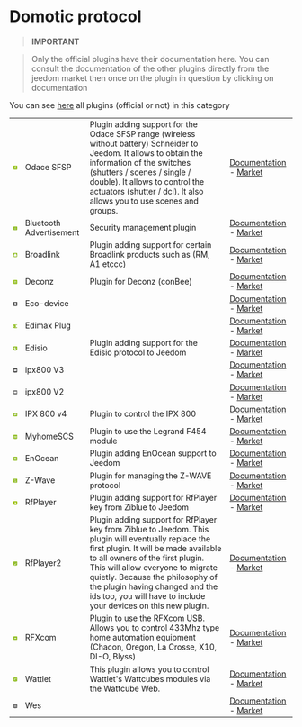
# Domotic protocol


>**IMPORTANT**

>Only the official plugins have their documentation here. You can consult the documentation of the other plugins directly from the jeedom market then once on the plugin in question by clicking on documentation


You can see [here](https://market.jeedom.com/index.php?v=d&p=market&type=plugin&categorie=automation+protocol) all plugins (official or not) in this category

| | | | |
|--- | --- | --- | ---|
|<img src="beagle/beagle_icon.png" width="100" />|Odace SFSP|Plugin adding support for the Odace SFSP range (wireless without battery) Schneider to Jeedom. It allows to obtain the information of the switches (shutters / scenes / single / double). It allows to control the actuators (shutter / dcl). It also allows you to use scenes and groups.|[Documentation](beagle/index.md) - [Market](https://market.jeedom.com/index.php?v=d&p=market_display&id=3917)|
|<img src="blea/blea_icon.png" width="100" />|Bluetooth Advertisement|Security management plugin|[Documentation](blea/index.md) - [Market](https://market.jeedom.com/index.php?v=d&p=market_display&id=2554)|
|<img src="broadlink/broadlink_icon.png" width="100" />|Broadlink|Plugin adding support for certain Broadlink products such as (RM, A1 etccc)|[Documentation](broadlink/index.md) - [Market](https://market.jeedom.com/index.php?v=d&p=market_display&id=2699)|
|<img src="deconz/deconz_icon.png" width="100" />|Deconz|Plugin for Deconz (conBee)|[Documentation](deconz/index.md) - [Market](https://market.jeedom.com/index.php?v=d&p=market_display&id=3610)|
|<img src="ecodevice/ecodevice_icon.png" width="100" />|Eco-device||[Documentation](ecodevice/index.md) - [Market](https://market.jeedom.com/index.php?v=d&p=market_display&id=342)|
|<img src="edimaxplug/edimaxplug_icon.png" width="100" />|Edimax Plug||[Documentation](edimaxplug/index.md) - [Market](https://market.jeedom.com/index.php?v=d&p=market_display&id=2455)|
|<img src="edisio/edisio_icon.png" width="100" />|Edisio|Plugin adding support for the Edisio protocol to Jeedom|[Documentation](edisio/index.md) - [Market](https://market.jeedom.com/index.php?v=d&p=market_display&id=1541)|
|<img src="ipx800/ipx800_icon.png" width="100" />|ipx800 V3||[Documentation](ipx800/index.md) - [Market](https://market.jeedom.com/index.php?v=d&p=market_display&id=344)|
|<img src="ipx800v2/ipx800v2_icon.png" width="100" />|ipx800 V2||[Documentation](ipx800v2/index.md) - [Market](https://market.jeedom.com/index.php?v=d&p=market_display&id=1194)|
|<img src="ipx800v4/ipx800v4_icon.png" width="100" />|IPX 800 v4|Plugin to control the IPX 800|[Documentation](ipx800v4/index.md) - [Market](https://market.jeedom.com/index.php?v=d&p=market_display&id=2046)|
|<img src="myhomescs/myhomescs_icon.png" width="100" />|MyhomeSCS|Plugin to use the Legrand F454 module|[Documentation](myhomescs/index.md) - [Market](https://market.jeedom.com/index.php?v=d&p=market_display&id=3107)|
|<img src="openenocean/openenocean_icon.png" width="100" />|EnOcean|Plugin adding EnOcean support to Jeedom|[Documentation](openenocean/index.md) - [Market](https://market.jeedom.com/index.php?v=d&p=market_display&id=2622)|
|<img src="openzwave/openzwave_icon.png" width="100" />|Z-Wave|Plugin for managing the Z-WAVE protocol|[Documentation](openzwave/index.md) - [Market](https://market.jeedom.com/index.php?v=d&p=market_display&id=185)|
|<img src="rfplayer/rfplayer_icon.png" width="100" />|RfPlayer|Plugin adding support for RfPlayer key from Ziblue to Jeedom|[Documentation](rfplayer/index.md) - [Market](https://market.jeedom.com/index.php?v=d&p=market_display&id=2781)|
|<img src="rfplayer2/rfplayer2_icon.png" width="100" />|RfPlayer2|Plugin adding support for RfPlayer key from Ziblue to Jeedom. This plugin will eventually replace the first plugin. It will be made available to all owners of the first plugin. This will allow everyone to migrate quietly. Because the philosophy of the plugin having changed and the ids too, you will have to include your devices on this new plugin.|[Documentation](rfplayer2/index.md) - [Market](https://market.jeedom.com/index.php?v=d&p=market_display&id=3349)|
|<img src="rfxcom/rfxcom_icon.png" width="100" />|RFXcom|Plugin to use the RFXcom USB. Allows you to control 433Mhz type home automation equipment (Chacon, Oregon, La Crosse, X10, DI-O, Blyss)|[Documentation](rfxcom/index.md) - [Market](https://market.jeedom.com/index.php?v=d&p=market_display&id=52)|
|<img src="wattlet/wattlet_icon.png" width="100" />|Wattlet|This plugin allows you to control Wattlet's Wattcubes modules via the Wattcube Web.|[Documentation](wattlet/index.md) - [Market](https://market.jeedom.com/index.php?v=d&p=market_display&id=2600)|
|<img src="wes/wes_icon.png" width="100" />|Wes||[Documentation](wes/index.md) - [Market](https://market.jeedom.com/index.php?v=d&p=market_display&id=1336)|
